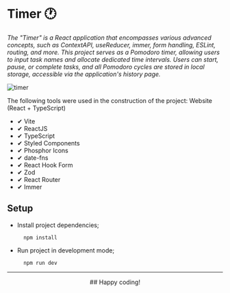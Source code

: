 
   # Timer 🕐

   <i>
   The "Timer" is a React application that encompasses various advanced concepts, such as ContextAPI, useReducer, immer, form handling, ESLint, routing, and more. This project serves as a Pomodoro timer, allowing users to input task names and allocate dedicated time intervals. Users can start, pause, or complete tasks, and all Pomodoro cycles are stored in local storage, accessible via the application's history page.
   </i>

   ![timer](https://github.com/micaellimedeiros/timer/assets/54600663/af259be5-99ca-4e88-b902-4c154101dbb8)

   The following tools were used in the construction of the project:
   Website (React + TypeScript)
   
   - ✔ Vite
   - ✔ ReactJS
   - ✔ TypeScript
   - ✔ Styled Components
   - ✔ Phosphor Icons
   - ✔ date-fns
   - ✔ React Hook Form
   - ✔ Zod
   - ✔ React Router
   - ✔ Immer
   
   ## Setup
   
   - Install project dependencies;
   
           npm install
   
   - Run project in development mode;
   
           npm run dev
   
   <hr />
<div align="center">
   ## Happy coding!
</div>
